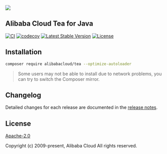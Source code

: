 
![](https://aliyunsdk-pages.alicdn.com/icons/AlibabaCloud.svg)

## Alibaba Cloud Tea for Java

[![CI](https://github.com/aliyun/tea-php/actions/workflows/ci.yml/badge.svg)](https://github.com/aliyun/tea-php/actions/workflows/ci.yml)
[![codecov](https://codecov.io/gh/aliyun/tea-php/branch/master/graph/badge.svg)](https://codecov.io/gh/aliyun/tea-php)
[![Latest Stable Version](https://poser.pugx.org/alibabacloud/tea/v/stable)](https://packagist.org/packages/alibabacloud/tea)
[![License](https://poser.pugx.org/alibabacloud/tea/license)](https://packagist.org/packages/alibabacloud/tea)

## Installation

```sh
composer require alibabacloud/tea --optimize-autoloader
```

> Some users may not be able to install due to network problems, you can try to switch the Composer mirror.

## Changelog

Detailed changes for each release are documented in the [release notes](CHANGELOG.md).

## License

[Apache-2.0](LICENSE.md)

Copyright (c) 2009-present, Alibaba Cloud All rights reserved.
